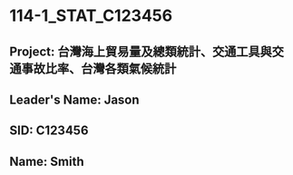 # 114-1_STAT_C123456
## Project: 台灣海上貿易量及總類統計、交通工具與交通事故比率、台灣各類氣候統計
## Leader's Name: Jason
## SID: C123456
## Name: Smith
